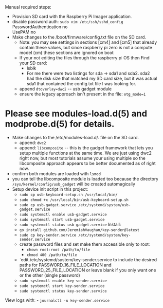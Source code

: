 Manual required steps:
 - Provision SD card with the Raspberry Pi Imager application.
 - disable password auth:
   `sudo vim /etc/ssh/sshd_config`
     PasswordAuthentication no                                             
     UsePAM no                                                             
 - Make changes to the /boot/firmware/config.txt file on the SD card.
    - Note: you may see settings in sections [cm4] and [cm5] that already contain these values, but since raspberry pi zero is not a compute model (cm) these sections are ignored on boot
    - If your not editing the files through the raspberry pi OS then Find your SD card:
        - lsblk
        - For me there were two listings for sda -> sda1 and sda2. sda2 had the disk size that matched my SD card size, but it was actual sda1 that contained the config.txt file I was looking for.
    - append `dtoverlay=dwc2` -- usb gadget module
    - ensure the legacy approach isn't present in the file: `otg_mode=1`

# Please see modules-load.d(5) and modprobe.d(5) for details.
 - Make changes to the /etc/modules-load.d/. file on the SD card.
    - append: `dwc2`
    - append: `libcomposite` -- this is the gadget framework that lets you setup multiple functions at the same time. We are just using dwc2 right now, but most tutorials assume your using multiple so the libcomposite approach appears to be better documented as of right now.
 - confirm both modules are loaded with `lsmod`
 - you can tell the libcomposite module is loaded too because the directory `/sys/kernel/config/usb_gadget` will be created automagically
 - Setup device init script in this project:
    - `sudo cp usb-keyboard-setup.sh /usr/local/bin/`
    - `sudo chmod +x /usr/local/bin/usb-keyboard-setup.sh`
    - `sudo cp usb-gadget.service /etc/systemd/system/usb-gadget.service`
    - `sudo systemctl enable usb-gadget.service`
    - `sudo systemctl start usb-gadget.service`
    - `sudo systemctl status usb-gadget.service`
Install:
    - `go install github.com/JeremiahVaughan/key-sender@latest`
    - `sudo cp key-sender.service /etc/systemd/system/key-sender.service`
    -  create password files and set make them accessible only to root:
        - `chown root:root /path/to/file`
        - `chmod 400 /path/to/file` 
    - `edit /etc/systemd/system/key-sender.service to include the desired paths for PASSWORD_16_FILE_LOCATION and PASSWORD_25_FILE_LOCATION or leave blank if you only want one or the other (single password)
    - `sudo systemctl enable key-sender.service`
    - `sudo systemctl start key-sender.service`
    - `sudo systemctl status key-sender.service`

View logs with:
    - `journalctl -u key-sender.service`
